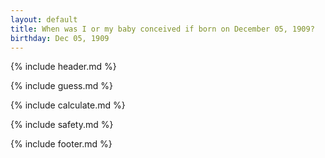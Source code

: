 ```yaml
---
layout: default
title: When was I or my baby conceived if born on December 05, 1909?
birthday: Dec 05, 1909
---
```


{% include header.md %}

{% include guess.md %}

{% include calculate.md %}

{% include safety.md %}

{% include footer.md %}



